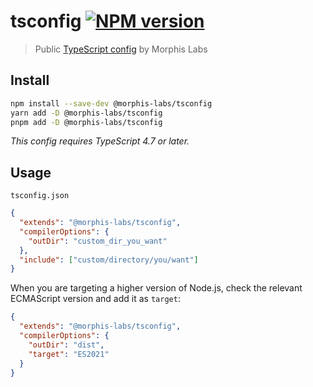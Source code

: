 # tsconfig [![NPM version](https://img.shields.io/npm/v/@morphis-labs/tsconfig.svg)](https://www.npmjs.com/package/@morphis-labs/tsconfig)

> Public [TypeScript config](https://www.typescriptlang.org/docs/handbook/tsconfig-json.html) by Morphis Labs

## Install

```sh
npm install --save-dev @morphis-labs/tsconfig
yarn add -D @morphis-labs/tsconfig
pnpm add -D @morphis-labs/tsconfig
```

_This config requires TypeScript 4.7 or later._

## Usage

`tsconfig.json`

```json
{
  "extends": "@morphis-labs/tsconfig",
  "compilerOptions": {
    "outDir": "custom_dir_you_want"
  },
  "include": ["custom/directory/you/want"]
}
```

When you are targeting a higher version of Node.js, check the relevant ECMAScript version and add it as `target`:

```json
{
  "extends": "@morphis-labs/tsconfig",
  "compilerOptions": {
    "outDir": "dist",
    "target": "ES2021"
  }
}
```
